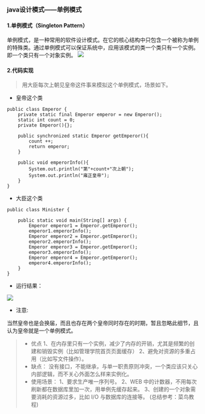 ### java设计模式——单例模式

#### 1.单例模式（Singleton Pattern）
单例模式，是一种常用的软件设计模式。在它的核心结构中只包含一个被称为单例的特殊类。通过单例模式可以保证系统中，应用该模式的类一个类只有一个实例。即一个类只有一个对象实例。
![](https://upload-images.jianshu.io/upload_images/1616232-91eeb05e487ad26e.png?imageMogr2/auto-orient/strip%7CimageView2/2/w/1240)

#### 2.代码实现
>用大臣每次上朝见皇帝这件事来模拟这个单例模式，场景如下。

- 皇帝这个类
```
public class Emperor {
    private static final Emperor emperor = new Emperor();
    static int count = 0;
    private Emperor(){};

    public synchronized static Emperor getEmperor(){
        count ++;
        return emperor;
    }

    public void emperorInfo(){
        System.out.println("第"+count+"次上朝");
        System.out.println("雍正皇帝");
    }
}

```
- 大臣这个类
```
public class Minister {

    public static void main(String[] args) {
        Emperor emperor1 = Emperor.getEmperor();
        emperor1.emperorInfo();
        Emperor emperor2 = Emperor.getEmperor();
        emperor2.emperorInfo();
        Emperor emperor3 = Emperor.getEmperor();
        emperor3.emperorInfo();
        Emperor emperor4 = Emperor.getEmperor();
        emperor4.emperorInfo();
    }
}

```
- 运行结果：

![](https://upload-images.jianshu.io/upload_images/1616232-aabb4ec931e74ee1.png?imageMogr2/auto-orient/strip%7CimageView2/2/w/1240)
- 注意:

当然皇帝也是会换届，而且也存在两个皇帝同时存在的时期，暂且忽略此细节，且认为皇帝就是一个单例模式。

>- 优点
 1、在内存里只有一个实例，减少了内存的开销，尤其是频繁的创建和销毁实例（比如管理学院首页页面缓存）
>2、避免对资源的多重占用（比如写文件操作）。
>- 缺点：
没有接口，不能继承，与单一职责原则冲突，一个类应该只关心内部逻辑，而不关心外面怎么样来实例化。
>- 使用场景： 
1、要求生产唯一序列号。 
2、WEB 中的计数器，不用每次刷新都在数据库里加一次，用单例先缓存起来。 
3、创建的一个对象需要消耗的资源过多，比如 I/O 与数据库的连接等。
(总结参考：菜鸟教程)

